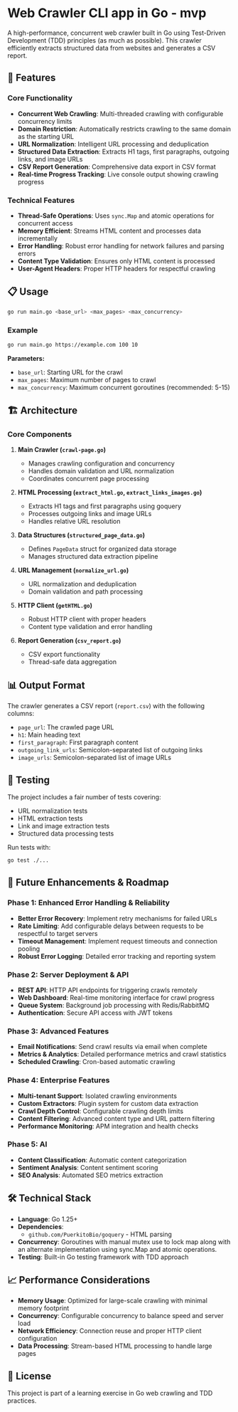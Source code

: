 # Web Crawler CLI app in Go - mvp

A high-performance, concurrent web crawler built in Go using Test-Driven Development (TDD) principles (as much as possible). This crawler efficiently extracts structured data from websites and generates a CSV report.

## 🚀 Features

### Core Functionality
- **Concurrent Web Crawling**: Multi-threaded crawling with configurable concurrency limits
- **Domain Restriction**: Automatically restricts crawling to the same domain as the starting URL
- **URL Normalization**: Intelligent URL processing and deduplication
- **Structured Data Extraction**: Extracts H1 tags, first paragraphs, outgoing links, and image URLs
- **CSV Report Generation**: Comprehensive data export in CSV format
- **Real-time Progress Tracking**: Live console output showing crawling progress

### Technical Features
- **Thread-Safe Operations**: Uses `sync.Map` and atomic operations for concurrent access
- **Memory Efficient**: Streams HTML content and processes data incrementally
- **Error Handling**: Robust error handling for network failures and parsing errors
- **Content Type Validation**: Ensures only HTML content is processed
- **User-Agent Headers**: Proper HTTP headers for respectful crawling

## 📋 Usage

```bash
go run main.go <base_url> <max_pages> <max_concurrency>
```

### Example
```bash
go run main.go https://example.com 100 10
```

**Parameters:**
- `base_url`: Starting URL for the crawl
- `max_pages`: Maximum number of pages to crawl
- `max_concurrency`: Maximum concurrent goroutines (recommended: 5-15)

## 🏗️ Architecture

### Core Components

1. **Main Crawler (`crawl-page.go`)**
   - Manages crawling configuration and concurrency
   - Handles domain validation and URL normalization
   - Coordinates concurrent page processing

2. **HTML Processing (`extract_html.go`, `extract_links_images.go`)**
   - Extracts H1 tags and first paragraphs using goquery
   - Processes outgoing links and image URLs
   - Handles relative URL resolution

3. **Data Structures (`structured_page_data.go`)**
   - Defines `PageData` struct for organized data storage
   - Manages structured data extraction pipeline

4. **URL Management (`normalize_url.go`)**
   - URL normalization and deduplication
   - Domain validation and path processing

5. **HTTP Client (`getHTML.go`)**
   - Robust HTTP client with proper headers
   - Content type validation and error handling

6. **Report Generation (`csv_report.go`)**
   - CSV export functionality
   - Thread-safe data aggregation

## 📊 Output Format

The crawler generates a CSV report (`report.csv`) with the following columns:
- `page_url`: The crawled page URL
- `h1`: Main heading text
- `first_paragraph`: First paragraph content
- `outgoing_link_urls`: Semicolon-separated list of outgoing links
- `image_urls`: Semicolon-separated list of image URLs

## 🧪 Testing

The project includes a fair number of tests covering:
- URL normalization tests
- HTML extraction tests
- Link and image extraction tests
- Structured data processing tests

Run tests with:
```bash
go test ./...
```

## 🔮 Future Enhancements & Roadmap

### Phase 1: Enhanced Error Handling & Reliability
- **Better Error Recovery**: Implement retry mechanisms for failed URLs
- **Rate Limiting**: Add configurable delays between requests to be respectful to target servers
- **Timeout Management**: Implement request timeouts and connection pooling
- **Robust Error Logging**: Detailed error tracking and reporting system

### Phase 2: Server Deployment & API
- **REST API**: HTTP API endpoints for triggering crawls remotely
- **Web Dashboard**: Real-time monitoring interface for crawl progress
- **Queue System**: Background job processing with Redis/RabbitMQ
- **Authentication**: Secure API access with JWT tokens

### Phase 3: Advanced Features
- **Email Notifications**: Send crawl results via email when complete
- **Metrics & Analytics**: Detailed performance metrics and crawl statistics
- **Scheduled Crawling**: Cron-based automatic crawling

### Phase 4: Enterprise Features
- **Multi-tenant Support**: Isolated crawling environments
- **Custom Extractors**: Plugin system for custom data extraction
- **Crawl Depth Control**: Configurable crawling depth limits
- **Content Filtering**: Advanced content type and URL pattern filtering
- **Performance Monitoring**: APM integration and health checks

### Phase 5: AI
- **Content Classification**: Automatic content categorization
- **Sentiment Analysis**: Content sentiment scoring
- **SEO Analysis**: Automated SEO metrics extraction

## 🛠️ Technical Stack

- **Language**: Go 1.25+
- **Dependencies**: 
  - `github.com/PuerkitoBio/goquery` - HTML parsing
- **Concurrency**: Goroutines with manual mutex use to lock map along with an alternate implementation using
sync.Map and atomic operations.
- **Testing**: Built-in Go testing framework with TDD approach

## 📈 Performance Considerations

- **Memory Usage**: Optimized for large-scale crawling with minimal memory footprint
- **Concurrency**: Configurable concurrency to balance speed and server load
- **Network Efficiency**: Connection reuse and proper HTTP client configuration
- **Data Processing**: Stream-based HTML processing to handle large pages



## 📄 License

This project is part of a learning exercise in Go web crawling and TDD practices.
